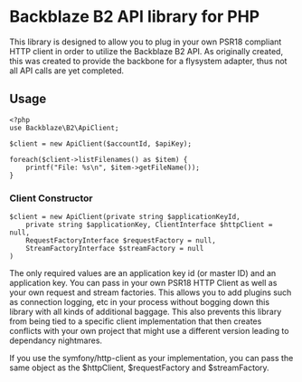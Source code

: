 # Backblaze B2 API library for PHP

This library is designed to allow you to plug in your own PSR18 compliant HTTP client in order to utilize the Backblaze B2 API.  As originally created, this was created to provide the backbone for a flysystem adapter, thus not all API calls are yet completed.

## Usage

    <?php
    use Backblaze\B2\ApiClient;

    $client = new ApiClient($accountId, $apiKey);

    foreach($client->listFilenames() as $item) {
        printf("File: %s\n", $item->getFileName());
    }

### Client Constructor
    $client = new ApiClient(private string $applicationKeyId,
        private string $applicationKey, ClientInterface $httpClient = null,
        RequestFactoryInterface $requestFactory = null,
        StreamFactoryInterface $streamFactory = null
    )

The only required values are an application key id (or master ID) and an application key.  You can pass in your own PSR18 HTTP Client as well as your own request and stream factories.  This allows you to add plugins such as connection logging, etc in your process without bogging down this library with all kinds of additional baggage.  This also prevents this library from being tied to a specific client implementation that then creates conflicts with your own project that might use a different version leading to dependancy nightmares.

If you use the symfony/http-client as your implementation, you can pass the same object as the $httpClient, $requestFactory and $streamFactory.
